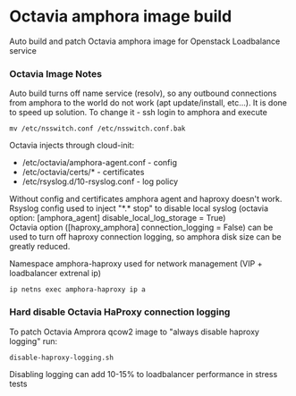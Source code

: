 # Octavia amphora image build

Auto build and patch Octavia amphora image for Openstack Loadbalance service

### Octavia Image Notes
Auto build turns off name service (resolv), so any outbound connections from amphora to the world do not work (apt update/install, etc...). It is done to speed up solution. To change it - ssh login to amphora and execute 
```
mv /etc/nsswitch.conf /etc/nsswitch.conf.bak
```

Octavia injects through cloud-init:
* /etc/octavia/amphora-agent.conf - config
* /etc/octavia/certs/* - certificates
* /etc/rsyslog.d/10-rsyslog.conf - log policy   

Without config and certificates amphora agent and haproxy doesn't work.   
Rsyslog config used to inject "\*.\* stop" to disable local syslog (octavia option: [amphora_agent] disable_local_log_storage = True)   
Octavia option ([haproxy_amphora] connection_logging = False) can be used to turn off haproxy connection logging, so amphora disk size can be greatly reduced.   

Namespace amphora-haproxy used for network management (VIP + loadbalancer extrenal ip)   
```
ip netns exec amphora-haproxy ip a
```

### Hard disable Octavia HaProхy connection logging
To patch Octavia Amprora qcow2 image to "always disable haproxy logging" run:
```
disable-haproxy-logging.sh
```
Disabling logging can add 10-15% to loadbalancer performance in stress tests   
